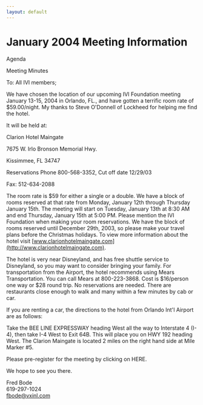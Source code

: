 ```yaml
---
layout: default
---
```

# January 2004 Meeting Information

  
  
Agenda  
  
Meeting Minutes  
  
To: All IVI members;  
  
We have chosen the location of our upcoming IVI Foundation meeting
January 13-15, 2004 in Orlando, FL., and have gotten a terrific room
rate of $59.00/night. My thanks to Steve O'Donnell of Lockheed for
helping me find the hotel.  
  
It will be held at:  
  
Clarion Hotel Maingate  
  
7675 W. Irlo Bronson Memorial Hwy.  
  
Kissimmee, FL 34747  
  
Reservations Phone 800-568-3352, Cut off date 12/29/03  
  
Fax: 512-634-2088  
  
The room rate is $59 for either a single or a double. We have a block of
rooms reserved at that rate from Monday, January 12th through Thursday
January 15th. The meeting will start on Tuesday, January 13th at 8:30 AM
and end Thursday, January 15th at 5:00 PM. Please mention the IVI
Foundation when making your room reservations. We have the block of
rooms reserved until December 29th, 2003, so please make your travel
plans before the Christmas holidays. To view more information about the
hotel visit
[www.clarionhotelmaingate.com](http://www.clarionhotelmaingate.com).  
  
The hotel is very near Disneyland, and has free shuttle service to
Disneyland, so you may want to consider bringing your family. For
transportation from the Airport, the hotel recommends using Mears
Transportation. You can call Mears at 800-223-3868. Cost is $16/person
one way or $28 round trip. No reservations are needed. There are
restaurants close enough to walk and many within a few minutes by cab or
car.  
  
If you are renting a car, the directions to the hotel from Orlando Int'l
Airport are as follows:  
  
Take the BEE LINE EXPRESSWAY heading West all the way to Interstate 4
(I-4), then take I-4 West to Exit 64B. This will place you on HWY 192
heading West. The Clarion Maingate is located 2 miles on the right hand
side at Mile Marker \#5.  
  
Please pre-register for the meeting by clicking on HERE.  
  
We hope to see you there.  
  
Fred Bode  
619-297-1024  
<fbode@vxinl.com>
